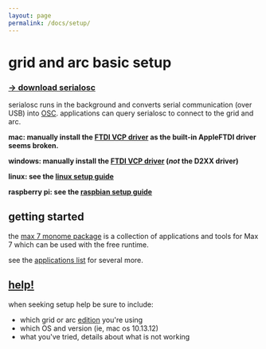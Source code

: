 ```yaml
---
layout: page
permalink: /docs/setup/
---
```


# grid and arc basic setup

### [&rarr; download serialosc](https://github.com/monome/serialosc/releases/latest)

serialosc runs in the background and converts serial communication (over USB) into [OSC](/docs/osc). applications can query serialosc to connect to the grid and arc.

**mac: manually install the [FTDI VCP driver](http://www.ftdichip.com/Drivers/VCP/MacOSX/FTDIUSBSerialDriver_v2_4_2.dmg) as the built-in AppleFTDI driver seems broken.**

**windows: manually install the [FTDI VCP driver](http://www.ftdichip.com/Drivers/VCP.htm) (*not* the D2XX driver)**

**linux: see the [linux setup guide](/docs/linux)**

**raspberry pi: see the [raspbian setup guide](/docs/raspbian)**

## getting started

the [max 7 monome package](/docs/app/package) is a collection of applications and tools for Max 7 which can be used with the free runtime.

see the [applications list](/docs/app) for several more.

## [help!](/docs/help)

when seeking setup help be sure to include:

- which grid or arc [edition](/docs/editions) you're using
- which OS and version (ie, mac os 10.13.12)
- what you've tried, details about what is not working
